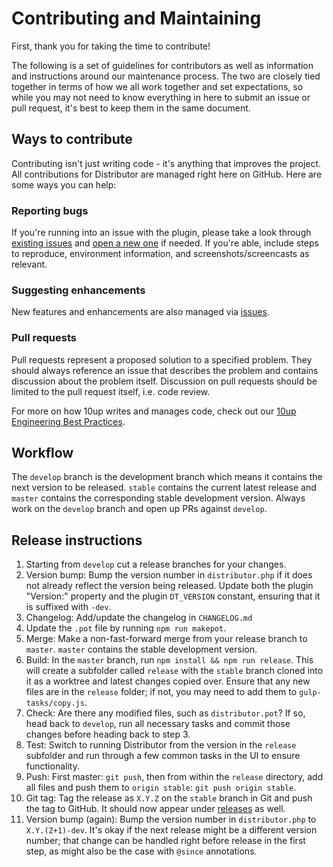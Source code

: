 # Contributing and Maintaining

First, thank you for taking the time to contribute!

The following is a set of guidelines for contributors as well as information and instructions around our maintenance process. The two are closely tied together in terms of how we all work together and set expectations, so while you may not need to know everything in here to submit an issue or pull request, it's best to keep them in the same document.

## Ways to contribute

Contributing isn't just writing code - it's anything that improves the project. All contributions for Distributor are managed right here on GitHub. Here are some ways you can help:

### Reporting bugs

If you're running into an issue with the plugin, please take a look through [existing issues](https://github.com/10up/distributor/issues) and [open a new one](https://github.com/10up/distributor/issues/new) if needed. If you're able, include steps to reproduce, environment information, and screenshots/screencasts as relevant.

### Suggesting enhancements

New features and enhancements are also managed via [issues](https://github.com/10up/distributor/issues).

### Pull requests

Pull requests represent a proposed solution to a specified problem. They should always reference an issue that describes the problem and contains discussion about the problem itself. Discussion on pull requests should be limited to the pull request itself, i.e. code review.

For more on how 10up writes and manages code, check out our [10up Engineering Best Practices](https://10up.github.io/Engineering-Best-Practices/).

## Workflow

The `develop` branch is the development branch which means it contains the next version to be released. `stable` contains the current latest release and `master` contains the corresponding stable development version. Always work on the `develop` branch and open up PRs against `develop`.

## Release instructions

1. Starting from `develop` cut a release branches for your changes.
2. Version bump: Bump the version number in `distributor.php` if it does not already reflect the version being released.  Update both the plugin "Version:" property and the plugin `DT_VERSION` constant, ensuring that it is suffixed with `-dev`.
3. Changelog: Add/update the changelog in `CHANGELOG.md`
4. Update the `.pot` file by running `npm run makepot`.
5. Merge: Make a non-fast-forward merge from your release branch to `master`. `master` contains the stable development version.
6. Build: In the `master` branch, run `npm install && npm run release`. This will create a subfolder called `release` with the `stable` branch cloned into it as a worktree and latest changes copied over. Ensure that any new files are in the `release` folder; if not, you may need to add them to `gulp-tasks/copy.js`.
7. Check: Are there any modified files, such as `distributor.pot`? If so, head back to `develop`, run all necessary tasks and commit those changes before heading back to step 3.
8. Test: Switch to running Distributor from the version in the `release` subfolder and run through a few common tasks in the UI to ensure functionality.
9. Push: First master: `git push`, then from within the `release` directory, add all files and push them to `origin stable`: `git push origin stable`.
10. Git tag: Tag the release as `X.Y.Z` on the `stable` branch in Git and push the tag to GitHub. It should now appear under [releases](https://github.com/10up/distributor/releases) as well.
11. Version bump (again): Bump the version number in `distributor.php` to `X.Y.(Z+1)-dev`. It's okay if the next release might be a different version number; that change can be handled right before release in the first step, as might also be the case with `@since` annotations.
